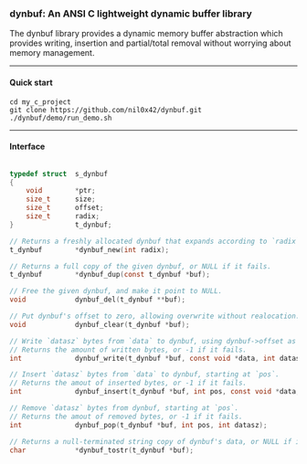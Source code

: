 ### dynbuf: An ANSI C lightweight dynamic buffer library

The dynbuf library provides a dynamic memory buffer abstraction
which provides writing, insertion and partial/total removal
without worrying about memory management.

------------------------------------------------------------------------
#### Quick start

    cd my_c_project
    git clone https://github.com/nil0x42/dynbuf.git
    ./dynbuf/demo/run_demo.sh

------------------------------------------------------------------------
#### Interface
```c

typedef struct	s_dynbuf
{
    void        *ptr;
    size_t      size;
    size_t      offset;
    size_t      radix;
}               t_dynbuf;

// Returns a freshly allocated dynbuf that expands according to `radix`, or NULL it it fails.
t_dynbuf        *dynbuf_new(int radix);

// Returns a full copy of the given dynbuf, or NULL if it fails.
t_dynbuf        *dynbuf_dup(const t_dynbuf *buf);

// Free the given dynbuf, and make it point to NULL.
void            dynbuf_del(t_dynbuf **buf);

// Put dynbuf's offset to zero, allowing overwrite without realocation.
void            dynbuf_clear(t_dynbuf *buf);

// Write `datasz` bytes from `data` to dynbuf, using dynbuf->offset as position.
// Returns the amount of written bytes, or -1 if it fails.
int             dynbuf_write(t_dynbuf *buf, const void *data, int datasz);

// Insert `datasz` bytes from `data` to dynbuf, starting at `pos`.
// Returns the amout of inserted bytes, or -1 if it fails.
int             dynbuf_insert(t_dynbuf *buf, int pos, const void *data, int datasz);

// Remove `datasz` bytes from dynbuf, starting at `pos`.
// Returns the amout of removed bytes, or -1 if it fails.
int             dynbuf_pop(t_dynbuf *buf, int pos, int datasz);

// Returns a null-terminated string copy of dynbuf's data, or NULL if it fails.
char            *dynbuf_tostr(t_dynbuf *buf);

```
